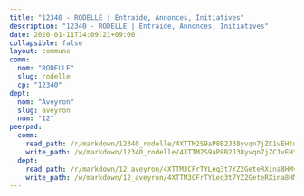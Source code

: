 ```yaml
---
title: "12340 - RODELLE | Entraide, Annonces, Initiatives"
description: "12340 - RODELLE | Entraide, Annonces, Initiatives"
date: 2020-01-11T14:09:21+09:00
collapsible: false
layout: commune
comm:
  nom: "RODELLE"
  slug: rodelle
  cp: "12340"
dept:
  nom: "Aveyron"
  slug: aveyron
  num: "12"
peerpad:
  comm:
    read_path: /r/markdown/12340_rodelle/4XTTM2S9aP8B2J38yvqn7jZC1vEHto9WE1ZCBTFdSSzMvecSi
    write_path: /w/markdown/12340_rodelle/4XTTM2S9aP8B2J38yvqn7jZC1vEHto9WE1ZCBTFdSSzMvecSi-K3TgTcWRTkRy4shMRUEm6wLoyhJAc23ZuJxcLs9gghgGhaYaYKEzHxji7sg1bjekp8DLrmtSKzvckwjjPEFccwBa22BjTFg9npD3Fj8Zdy74SAuArmWj3gLWgkXPc6RhPcJJWZGz
  dept:
    read_path: /r/markdown/12_aveyron/4XTTM3CFrTYLeq3t7YZ2GeteRXina8HMy585xLdATaEm28gJq
    write_path: /w/markdown/12_aveyron/4XTTM3CFrTYLeq3t7YZ2GeteRXina8HMy585xLdATaEm28gJq-K3TgUfu3tdsvnJNzfCjLcQBm4uQ83gag77qnaAo9pjUvbpQyfAVAxJdyULKffeJFVcGHHVraYZNVQhiGBeBUKBFLy2Vr8dapgU6tQCmoJQ6dgnoqRGmK9bSxqhW9VArfxRuTPcgV
---
```


